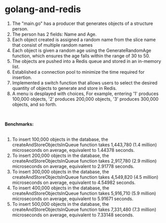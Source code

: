 # golang-and-redis
1. The "main.go" has a producer that generates objects of a structure person. <br />
2. The person has 2 fields: Name and Age.
3. Each object created is assigned a random name from the slice name that consist of multiple random names
4. Each object is given a random age using the GenerateRandomAge function, which ensures the age falls within the range of 30 to 50.
5. The objects are pushed into a Redis queue and stored in an in-memory list.
6. Established a connection pool to minimize the time required for insertion.
7. Implemented a switch function that allows users to select the desired quantity of objects to generate and store in Redis.
8. A menu is desplayed with choices, For example, entering '1' produces 100,000 objects, '2' produces 200,000 objects, '3' produces 300,000 objects, and so forth.
<br/>

**Benchmarks:** <br /><br />
1. To insert 100,000 objects in the database, the createAndStoreObjectsInQueue function takes 1,443,780 (1.4 million) microseconds on average, equivalent to 1.44378 seconds.
2. To insert 200,000 objects in the database, the createAndStoreObjectsInQueue function takes 2,917,780 (2.9 million) microseconds on average, equivalent to 2.91778 seconds.
3. To insert 300,000 objects in the database, the createAndStoreObjectsInQueue function takes 4,549,820 (4.5 million) microseconds on average, equivalent to 4.54982 seconds.
4. To insert 400,000 objects in the database, the createAndStoreObjectsInQueue function takes 5,916,710 (5.9 million) microseconds on average, equivalent to 5.91671 seconds.
5. To insert 500,000 objects in the database, the createAndStoreObjectsInQueue function takes 7,331,480 (7.3 million) microseconds on average, equivalent to 7.33148 seconds.

